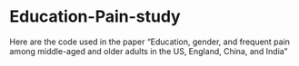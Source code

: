 # Education-Pain-study
Here are the code used in the paper “Education, gender, and frequent pain among middle-aged and older adults in the US, England, China, and India”
